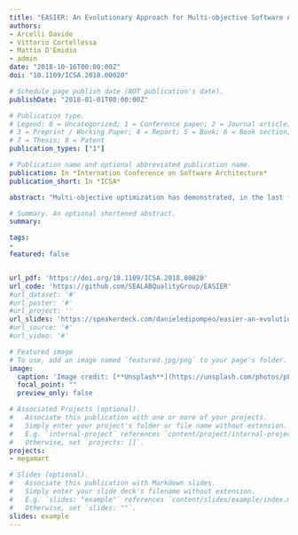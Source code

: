 ```yaml
---
title: "EASIER: An Evolutionary Approach for Multi-objective Software ArchItecturE Refactoring"
authors:
- Arcelli Davide
- Vittorio Cortellessa
- Mattia D'Emidio
- admin
date: "2018-10-16T00:00:00Z"
doi: "10.1109/ICSA.2018.00020"

# Schedule page publish date (NOT publication's date).
publishDate: "2018-01-01T00:00:00Z"

# Publication type.
# Legend: 0 = Uncategorized; 1 = Conference paper; 2 = Journal article;
# 3 = Preprint / Working Paper; 4 = Report; 5 = Book; 6 = Book section;
# 7 = Thesis; 8 = Patent
publication_types: ["1"]

# Publication name and optional abbreviated publication name.
publication: In *Internation Conference on Software Architecture*
publication_short: In *ICSA*

abstract: "Multi-objective optimization has demonstrated, in the last few years, to be an effective paradigm to tackle different architectural problems, such as service selection, composition and deployment. In particular, multi-objective approaches for searching architectural configurations that optimize quality properties (such as performance, reliability and cost) have been introduced in the last decade. However, a relevant amount of complexity is introduced in this context when performance are considered, often due to expensive iterative generation of performance models and interpretation of results. In this paper we introduce EASIER (Evolutionary Approach for multi-objective Software archItecturE Refactoring), that is an approach for optimizing architecture refactoring based on performance and on the intensity of changes. We focus on the actionable aspects of architectural optimization, instead of merely searching over a set of alternatives. We also start to investigate on the potential influence of performance antipatterns on such process. We have implemented our approach on AEmilia ADL, so to carry out performance analysis and architecture refactoring within the same environment. We demonstrate the effectiveness and applicability of our approach through its experimentation on a case study."

# Summary. An optional shortened abstract.
summary: 

tags:
- 
featured: false


url_pdf: 'https://doi.org/10.1109/ICSA.2018.00020'
url_code: 'https://github.com/SEALABQualityGroup/EASIER'
#url_dataset: '#'
#url_poster: '#'
#url_project: ''
url_slides: 'https://speakerdeck.com/danieledipompeo/easier-an-evolutionary-approach-for-multi-objective-software-architecture-refactoring'
#url_source: '#'
#url_video: '#'

# Featured image
# To use, add an image named `featured.jpg/png` to your page's folder. 
image:
  caption: 'Image credit: [**Unsplash**](https://unsplash.com/photos/pLCdAaMFLTE)'
  focal_point: ""
  preview_only: false

# Associated Projects (optional).
#   Associate this publication with one or more of your projects.
#   Simply enter your project's folder or file name without extension.
#   E.g. `internal-project` references `content/project/internal-project/index.md`.
#   Otherwise, set `projects: []`.
projects:
- megamart 

# Slides (optional).
#   Associate this publication with Markdown slides.
#   Simply enter your slide deck's filename without extension.
#   E.g. `slides: "example"` references `content/slides/example/index.md`.
#   Otherwise, set `slides: ""`.
slides: example
---
```


